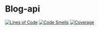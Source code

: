 # Blog-api
[![Lines of Code](https://sonarcloud.io/api/project_badges/measure?project=brandonrng_blog-api&metric=ncloc)](https://sonarcloud.io/summary/new_code?id=brandonrng_blog-api)
[![Code Smells](https://sonarcloud.io/api/project_badges/measure?project=brandonrng_blog-api&metric=code_smells)](https://sonarcloud.io/summary/new_code?id=brandonrng_blog-api)
[![Coverage](https://sonarcloud.io/api/project_badges/measure?project=brandonrng_blog-api&metric=coverage)](https://sonarcloud.io/summary/new_code?id=brandonrng_blog-api)
